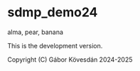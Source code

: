 # sdmp_demo24

alma, pear, banana


This is the development version.

Copyright (C) Gábor Kövesdán 2024-2025

